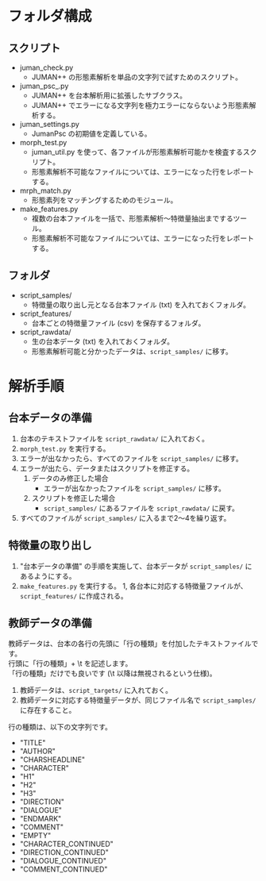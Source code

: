 # フォルダ構成

## スクリプト

- juman_check.py
    - JUMAN++ の形態素解析を単品の文字列で試すためのスクリプト。
- juman_psc_.py
    - JUMAN++ を台本解析用に拡張したサブクラス。
    - JUMAN++ でエラーになる文字列を極力エラーにならないよう形態素解析する。
- juman_settings.py
    - JumanPsc の初期値を定義している。
- morph_test.py
    - juman_util.py を使って、各ファイルが形態素解析可能かを検査するスクリプト。
    - 形態素解析不可能なファイルについては、エラーになった行をレポートする。
- mrph_match.py
    - 形態素列をマッチングするためのモジュール。
- make_features.py
    - 複数の台本ファイルを一括で、形態素解析～特徴量抽出までするツール。
    - 形態素解析不可能なファイルについては、エラーになった行をレポートする。

## フォルダ

- script_samples/
    - 特徴量の取り出し元となる台本ファイル (txt) を入れておくフォルダ。
- script_features/
    - 台本ごとの特徴量ファイル (csv) を保存するフォルダ。
- script_rawdata/
    - 生の台本データ (txt) を入れておくフォルダ。
    - 形態素解析可能と分かったデータは、`script_samples/` に移す。

# 解析手順

## 台本データの準備

1. 台本のテキストファイルを `script_rawdata/` に入れておく。
1. `morph_test.py` を実行する。
1. エラーが出なかったら、すべてのファイルを `script_samples/` に移す。
1. エラーが出たら、データまたはスクリプトを修正する。
    1. データのみ修正した場合
        - エラーが出なかったファイルを `script_samples/` に移す。
    1. スクリプトを修正した場合
        - `script_samples/` にあるファイルを `script_rawdata/` に戻す。
1. すべてのファイルが `script_samples/` に入るまで2～4を繰り返す。

## 特徴量の取り出し

1. "台本データの準備" の手順を実施して、台本データが `script_samples/` にあるようにする。
1. `make_features.py` を実行する。
1, 各台本に対応する特徴量ファイルが、`script_features/` に作成される。

## 教師データの準備

教師データは、台本の各行の先頭に「行の種類」を付加したテキストファイルです。  
行頭に「行の種類」+ \t を記述します。  
「行の種類」だけでも良いです (\t 以降は無視されるという仕様)。

1. 教師データは、`script_targets/` に入れておく。
1. 教師データに対応する特徴量データが、同じファイル名で `script_samples/` に存在すること。

行の種類は、以下の文字列です。

- "TITLE"
- "AUTHOR"
- "CHARSHEADLINE"
- "CHARACTER"
- "H1"
- "H2"
- "H3"
- "DIRECTION"
- "DIALOGUE"
- "ENDMARK"
- "COMMENT"
- "EMPTY"
- "CHARACTER_CONTINUED"
- "DIRECTION_CONTINUED"
- "DIALOGUE_CONTINUED"
- "COMMENT_CONTINUED"
